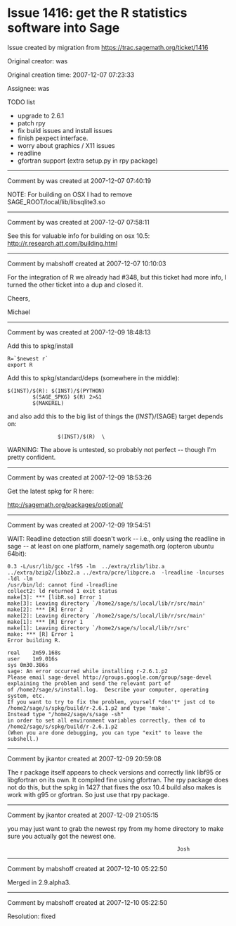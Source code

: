 # Issue 1416: get the R statistics software into Sage

Issue created by migration from https://trac.sagemath.org/ticket/1416

Original creator: was

Original creation time: 2007-12-07 07:23:33

Assignee: was

TODO list
 * upgrade to 2.6.1
 * patch rpy
 * fix build issues and install issues
 * finish pexpect interface.
 * worry about graphics / X11 issues
 * readline
 * gfortran support (extra setup.py in rpy package)


---

Comment by was created at 2007-12-07 07:40:19

NOTE: For building on OSX I had to remove SAGE_ROOT/local/lib/libsqlite3.so


---

Comment by was created at 2007-12-07 07:58:11

See this for valuable info for building on osx 10.5:
http://r.research.att.com/building.html


---

Comment by mabshoff created at 2007-12-07 10:10:03

For the integration of R we already had #348, but this ticket had more info, I turned the other ticket into a dup and closed it.

Cheers,

Michael


---

Comment by was created at 2007-12-09 18:48:13

Add this to spkg/install

```
R=`$newest r`
export R
```


Add this to spkg/standard/deps (somewhere in the middle):

```
$(INST)/$(R): $(INST)/$(PYTHON)      
        $(SAGE_SPKG) $(R) 2>&1
        $(MAKEREL)
```

and also add this to the big list of things the $(INST)/$(SAGE) target depends on:

```
                $(INST)/$(R)  \
```


WARNING: The above is untested, so probably not perfect -- though I'm pretty confident.


---

Comment by was created at 2007-12-09 18:53:26

Get the latest spkg for R here:

http://sagemath.org/packages/optional/


---

Comment by was created at 2007-12-09 19:54:51

WAIT: Readline detection still doesn't work -- i.e., only using the readline in sage -- at least on one platform, namely sagemath.org (opteron ubuntu 64bit):


```
0.3 -L/usr/lib/gcc -lf95 -lm  ../extra/zlib/libz.a ../extra/bzip2/libbz2.a ../extra/pcre/libpcre.a  -lreadline -lncurses  -ldl -lm
/usr/bin/ld: cannot find -lreadline
collect2: ld returned 1 exit status
make[3]: *** [libR.so] Error 1
make[3]: Leaving directory `/home2/sage/s/local/lib/r/src/main'
make[2]: *** [R] Error 2
make[2]: Leaving directory `/home2/sage/s/local/lib/r/src/main'
make[1]: *** [R] Error 1
make[1]: Leaving directory `/home2/sage/s/local/lib/r/src'
make: *** [R] Error 1
Error building R.

real	2m59.168s
user	1m9.016s
sys	0m30.386s
sage: An error occurred while installing r-2.6.1.p2
Please email sage-devel http://groups.google.com/group/sage-devel
explaining the problem and send the relevant part of
of /home2/sage/s/install.log.  Describe your computer, operating system, etc.
If you want to try to fix the problem, yourself *don't* just cd to
/home2/sage/s/spkg/build/r-2.6.1.p2 and type 'make'.
Instead type "/home2/sage/s/sage -sh"
in order to set all environment variables correctly, then cd to
/home2/sage/s/spkg/build/r-2.6.1.p2
(When you are done debugging, you can type "exit" to leave the
subshell.)

```



---

Comment by jkantor created at 2007-12-09 20:59:08

The r package itself appears to check versions and correctly link libf95 or libgfortran on its own. 
It compiled fine using gfortran. The rpy package does not do this, but the spkg in 1427 that fixes the osx 10.4 build also makes is work with g95 or gfortran. So just use that rpy package.


---

Comment by jkantor created at 2007-12-09 21:05:15

you may just want to grab the newest rpy from my home directory to make sure you actually got the newest one. 

                                                          Josh


---

Comment by mabshoff created at 2007-12-10 05:22:50

Merged in 2.9.alpha3.


---

Comment by mabshoff created at 2007-12-10 05:22:50

Resolution: fixed
